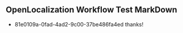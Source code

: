 ## OpenLocalization Workflow Test MarkDown
* 81e0109a-0fad-4ad2-9c00-37be486fa4ed thanks!

<!--HONumber=Jul16_HO3-->


